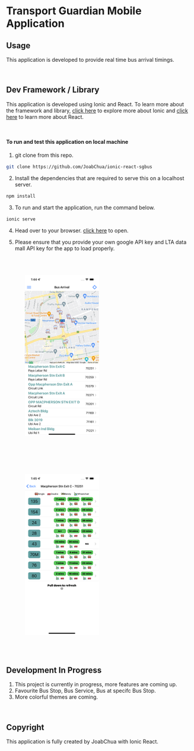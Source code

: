 # Transport Guardian Mobile Application

## Usage

This application is developed to provide real time bus arrival timings.

<br />

## Dev Framework / Library

This application is developed using Ionic and React. To learn more about the framework and library, [click here](https://ionicframework.com/) to explore more about Ionic and [click here](https://reactjs.org/) to learn more about React.

<br />

#### To run and test this application on local machine

1. git clone from this repo.

```bash
git clone https://github.com/JoabChua/ionic-react-sgbus
```

2. Install the dependencies that are required to serve this on a localhost server.

```bash
npm install
```

3. To run and start the application, run the command below.

```bash
ionic serve
```

4. Head over to your browser. [click here](http://localhost:8100) to open.

5. Please ensure that you provide your own google API key and LTA data mall API key for the app to load properly.

<img src="images/s1.png" alt="Landing Page" width="200" style="margin: 50px"/>
<img src="images/s2.png" alt="Arrival Time Page" width="200" style="margin: 50px"/>

## Development In Progress

1. This project is currently in progress, more features are coming up.
2. Favourite Bus Stop, Bus Service, Bus at specifc Bus Stop.
3. More colorful themes are coming.

<br />

## Copyright

This application is fully created by JoabChua with Ionic React.
